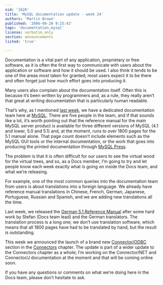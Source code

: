 ```yaml
---
nid: '1626'
title: 'MySQL documentation update - week 24'
authors: 'Martin Brown'
published: '2006-06-20 9:15:42'
tags: 'documentation,mysql'
license: verbatim_only
section: announcements
listed: 'true'

---
```

Documentation is a vital part of any application, proprietary or free software, as it is often the first way to communicate with users about the application or software and how it should be used. I also think it tends to be one of the areas most taken for granted; most users expect it to be there and often forget just how much effort goes into producing it.

Many users also complain about the documentation itself. Often this is because it’s been written by programmers and, as a rule, they really aren’t that great at writing documentation that is particularly human readable.

That’s why, as I mentioned [last week](http://www.freesoftwaremagazine.com/node/1612), we have a dedicated documentation team here at [MySQL](http://mysql.com). There are five people in the team, and if that sounds like a lot, it’s worth pointing out that the reference manual for the main MySQL server product is available for three different versions of MySQL (4.1 and lower, 5.0 and 5.1) and, at the moment, runs to over 1800 pages for the 5.1 manual alone. That page count doesn’t include elements such as the MySQL GUI tools or the internal documentation, or the work that goes into producing the printed documentation through [MySQL Press](http://dev.mysql.com/books/mysqlpress/index.html).

The problem is that it is often difficult for our users to see the virtual wood for the virtual trees, and so, as a Docs member, I’m going to try and let people know each week exactly what is going on inside the Docs team, and what we’re releasing.

For example, one of the most common queries into the documentation team from users is about translations into a foreign language. We already have reference manual translations in Chinese, French, German, Japanese, Portuguese, Russian and Spanish, and we are adding new translations all the time.

Last week, we released the [German 5.1 Reference Manual](http://dev.mysql.com/doc/refman/5.1/de/index.html) after some hard work by Stefan (Docs team lead) and the German translators. The translation process is a long one; we don’t use translation software, which means that all 1800 pages have had to be translated by hand, but the result is outstanding.

This week we announced the launch of a brand new [Connector/ODBC](http://dev.mysql.com/doc/refman/5.1/en/myodbc-connector.html) section in the [Connectors](http://dev.mysql.com/doc/refman/5.1/en/connectors.html) chapter. The update is part of a wider update to the Connectors chapter as a whole; I’m working on the Connector/NET and Connector/J documentation at the moment and that will be coming online soon.

If you have any questions or comments on what we’re doing here in the Docs team, please don’t hesitate to ask.

